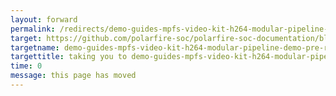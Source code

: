 ```yaml
---
layout: forward
permalink: /redirects/demo-guides-mpfs-video-kit-h264-modular-pipeline-demo-pre-requisites
target: https://github.com/polarfire-soc/polarfire-soc-documentation/blob/master/applications-and-demos/mpfs-video-kit-h264-modular-pipeline-demo.md#pre-requisites
targetname: demo-guides-mpfs-video-kit-h264-modular-pipeline-demo-pre-requisites
targettitle: taking you to demo-guides-mpfs-video-kit-h264-modular-pipeline-demo-pre-requisites
time: 0
message: this page has moved
---
```

